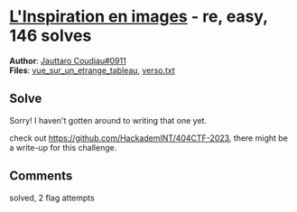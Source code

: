 [L'Inspiration en images](challenge_files/README.md) - re, easy, 146 solves
===

**Author**: [Jauttaro Coudjau#0911](https://github.com/kStor2poche)    
**Files**: [vue_sur_un_etrange_tableau](https://www.narthorn.com/ctf/404CTF-2023/challenge_files/R%C3%A9tro-ing%C3%A9nierie/L%27Inspiration%20en%20images/vue_sur_un_etrange_tableau), [verso.txt](https://www.narthorn.com/ctf/404CTF-2023/challenge_files/R%C3%A9tro-ing%C3%A9nierie/L%27Inspiration%20en%20images/verso.txt)

## Solve

Sorry! I haven't gotten around to writing that one yet.

check out https://github.com/HackademINT/404CTF-2023, there might be a write-up for this challenge.

## Comments

solved, 2 flag attempts